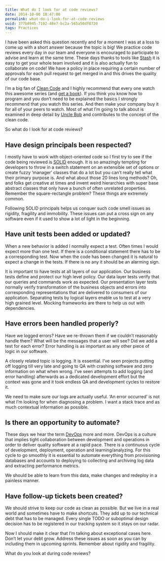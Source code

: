 ```yaml
---
title: What do I look for at code reviews?
date: 2014-10-06 18:47:00
permalink: what-do-i-look-for-at-code-reviews
uuid: 377b8945-7102-48e7-bc2a-565a50df8720
tags: Practices
---
```


I have been asked this question recently and for a moment I was at a loss to come up with a short answer because the topic is big! We practice code reviews every day in our team and everyone is encouraged to participate to advise and learn at the same time. These days thanks to tools like [Stash](https://www.atlassian.com/software/stash/) it is easy to get your whole team involved and it is also actually fun to collaborate on code! We have a policy in place requiring a certain number of approvals for each pull request to get merged in and this drives the quality of our code base.

I’m a big fan of [Clean Code](http://cleancoders.com/) and I highly recommend that every one watch this awesome series (and [get a book](http://www.amazon.com/gp/product/0132350882/ref=s9_psimh_gw_p14_d0_i1?pf_rd_m=ATVPDKIKX0DER&pf_rd_s=center-2&pf_rd_r=187XEQ7SPMYS4Q5B6B0H&pf_rd_t=101&pf_rd_p=1688200382&pf_rd_i=507846)). If you think you know how to program and you don’t need to be explained the basics I strongly recommend that you watch this series. And then make your company buy it for all of your peers to watch. Most of what I’m going to talk about is examined in deep detail by [Uncle Bob](http://en.wikipedia.org/wiki/Robert_Cecil_Martin) and contributes to the concept of the clean code.

So what do I look for at code reviews?

## Have design principals been respected?

I mostly have to work with object-oriented code so I first try to see if the code being reviewed is [SOLID](http://en.wikipedia.org/wiki/SOLID_%28object-oriented_design%29) enough. It is so amazingly tempting for developers to throw in a switch statement on an extensible set of options or create fuzzy ‘manager’ classes that do a lot but you can’t really tell what their primary purpose is. And what about those 20 lines long methods? Oh, and folks get creative at times and invent weird hierarchies with super base abstract classes that only have a bunch of often unrelated properties. Remember the square-rectangle problem? These things are extremely common.

Following SOLID principals helps us conquer such code smell issues as rigidity, fragility and immobility. These issues can put a cross sign on any software even if it used to show a lot of light in the beginning.

## Have unit tests been added or updated?

When a new behavior is added I normally expect a test. Often times I would expect more than one test. If there is a conditional statement there has to be a corresponding test. Now when the code has been changed it is natural to expect a change in the tests. If there is no any it should be an alarming sign.

It is important to have tests at all layers of our application. Our business tests define and protect our high level policy. Our data layer tests verify that our queries and commands work as expected. Our presentation layer tests normally verify transformation of the business objects and errors into corresponding representations that are delivered to consumers of our application. Separating tests by logical layers enable us to test at a very high grained level. Mocking frameworks are there to help us out with dependencies.

## Have errors been handled properly?

Have we logged errors? Have we re-thrown them if we couldn’t reasonably handle them? What will be the messages that a user will see? Did we add a test for each error? Error handling is as important as any other piece of logic in our software.

A closely related topic is logging. It is essential. I’ve seen projects putting off logging till very late and going to QA with crashing software and zero information on what when wrong. I’ve seen attempts to add logging (and error handling) afterwards as a dedicated development effort but the context was gone and it took endless QA and development cycles to restore it.

We need to make sure our logs are actually useful. ‘An error occurred’ is not what I’m looking for when diagnosing a problem. I want a stack trace and as much contextual information as possible.

## Is there an opportunity to automate?

These days we hear the term [DevOps](http://en.wikipedia.org/wiki/DevOps) more and more. DevOps is a culture that implies tight collaboration between development and operations in order to deliver quality software at a rapid pace. There is a continuous cycle of development, deployment, operation and learning/analyzing. For this cycle to go smoothly it is essential to automate everything from provisioning databases and accounts to deploying to collecting and archiving log data and extracting performance metrics.

We should be able to learn from this data, make changes and redeploy in a painless manner.

## Have follow-up tickets been created?

We should strive to keep our code as clean as possible. But we live in a real world and sometimes have to make shortcuts. They add up to our technical debt that has to be managed. Every single TODO or suboptimal design decision has to be registered in our tracking system so it stays on our radar.

Now I should make it clear that I’m talking about exceptional cases here. Don’t let your debt grow. Address these issues as soon as you can by including them in upcoming sprints. Remember about rigidity and fragility.

What do you look at during code reviews?
